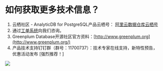 # 如何获取更多技术信息？

1.  云栖社区 - AnalyticDB for PostgreSQL产品云栖号： [阿里云数据仓库云栖号](https://yq.aliyun.com/teams/412)
2.  通过[工单系统](https://workorder.console.aliyun.com/console.htm?spm=5176.8064714.610321.1.4bbe2SZ62SZ6AW#/ticket/add?productCode=gpdb&commonQuestionId=640)向我们咨询。
3.  Greenplum Database开源社区官方资料：[http://www.greenplum.org](http://www.greenplum.org/)
4.  产品技术支持钉钉群（群号：11700737）：技术专家在线支持，新特性预告，优惠活动发布 \[强烈推荐！\]

![](../images/p47810.png)

